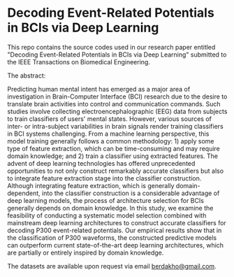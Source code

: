 # Decoding Event-Related Potentials in BCIs via Deep Learning
This repo contains the source codes used in our research paper entitled
"Decoding Event-Related Potentials in BCIs via Deep Learning" submitted to the IEEE Transactions on Biomedical Engineering.

The abstract:

Predicting human mental intent has emerged as a major area of investigation in Brain-Computer Interface (BCI) research due to the desire to translate brain activities into control and communication commands. Such studies involve collecting electroencephalographic (EEG) data from subjects to train classifiers of users' mental states. However,  various sources of inter- or intra-subject variabilities in brain signals render training classifiers in BCI systems challenging. From a machine learning perspective,  this model training generally follows a common methodology: 1) apply some type of feature extraction,  which can be time-consuming and may require domain knowledge; and 2) train a classifier using extracted features. The advent of deep learning technologies has offered unprecedented opportunities to not only construct remarkably accurate classifiers but also to integrate feature extraction stage into the classifier construction. Although integrating feature extraction,  which is generally domain-dependent,  into the classifier construction is a considerable advantage of deep learning models,  the process of architecture selection for BCIs generally depends on domain knowledge. In this study,  we examine the feasibility of conducting a systematic model selection combined with mainstream deep learning architectures to construct accurate classifiers for decoding P300 event-related potentials. Our empirical results show that in the classification of P300 waveforms, the constructed predictive models can outperform current state-of-the-art deep learning architectures, which are partially or entirely inspired by domain knowledge.

The datasets are available upon request via email <berdakho@gmail.com>.  

